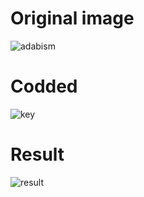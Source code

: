 
# Original image
![adabism](https://user-images.githubusercontent.com/78360814/124918648-86281280-e00a-11eb-92b1-cc441fb12f31.jpg)
# Codded
![key](https://user-images.githubusercontent.com/78360814/124918243-1154d880-e00a-11eb-8e06-18ecc126732c.PNG)
# Result
![result](https://user-images.githubusercontent.com/78360814/124918325-2c274d00-e00a-11eb-8a74-ad70f0f5710a.PNG)
